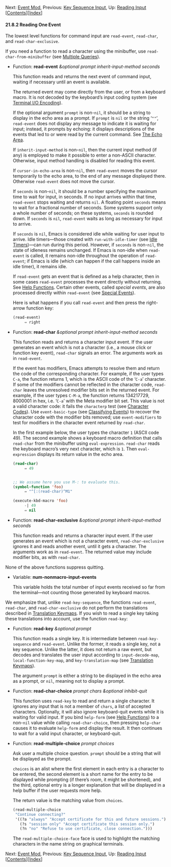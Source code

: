

Next: [Event Mod](Event-Mod.html), Previous: [Key Sequence Input](Key-Sequence-Input.html), Up: [Reading Input](Reading-Input.html)   \[[Contents](index.html#SEC_Contents "Table of contents")]\[[Index](Index.html "Index")]

#### 21.8.2 Reading One Event

The lowest level functions for command input are `read-event`, `read-char`, and `read-char-exclusive`.

If you need a function to read a character using the minibuffer, use `read-char-from-minibuffer` (see [Multiple Queries](Multiple-Queries.html)).

*   Function: **read-event** *\&optional prompt inherit-input-method seconds*

    This function reads and returns the next event of command input, waiting if necessary until an event is available.

    The returned event may come directly from the user, or from a keyboard macro. It is not decoded by the keyboard’s input coding system (see [Terminal I/O Encoding](Terminal-I_002fO-Encoding.html)).

    If the optional argument `prompt` is non-`nil`, it should be a string to display in the echo area as a prompt. If `prompt` is `nil` or the string ‘`""`’, `read-event` does not display any message to indicate it is waiting for input; instead, it prompts by echoing: it displays descriptions of the events that led to or were read by the current command. See [The Echo Area](The-Echo-Area.html).

    If `inherit-input-method` is non-`nil`, then the current input method (if any) is employed to make it possible to enter a non-ASCII character. Otherwise, input method handling is disabled for reading this event.

    If `cursor-in-echo-area` is non-`nil`, then `read-event` moves the cursor temporarily to the echo area, to the end of any message displayed there. Otherwise `read-event` does not move the cursor.

    If `seconds` is non-`nil`, it should be a number specifying the maximum time to wait for input, in seconds. If no input arrives within that time, `read-event` stops waiting and returns `nil`. A floating point `seconds` means to wait for a fractional number of seconds. Some systems support only a whole number of seconds; on these systems, `seconds` is rounded down. If `seconds` is `nil`, `read-event` waits as long as necessary for input to arrive.

    If `seconds` is `nil`, Emacs is considered idle while waiting for user input to arrive. Idle timers—those created with `run-with-idle-timer` (see [Idle Timers](Idle-Timers.html))—can run during this period. However, if `seconds` is non-`nil`, the state of idleness remains unchanged. If Emacs is non-idle when `read-event` is called, it remains non-idle throughout the operation of `read-event`; if Emacs is idle (which can happen if the call happens inside an idle timer), it remains idle.

    If `read-event` gets an event that is defined as a help character, then in some cases `read-event` processes the event directly without returning. See [Help Functions](Help-Functions.html). Certain other events, called *special events*, are also processed directly within `read-event` (see [Special Events](Special-Events.html)).

    Here is what happens if you call `read-event` and then press the right-arrow function key:

    ```lisp
    (read-event)
         ⇒ right
    ```

<!---->

*   Function: **read-char** *\&optional prompt inherit-input-method seconds*

    This function reads and returns a character input event. If the user generates an event which is not a character (i.e., a mouse click or function key event), `read-char` signals an error. The arguments work as in `read-event`.

    If the event has modifiers, Emacs attempts to resolve them and return the code of the corresponding character. For example, if the user types `C-a`, the function returns 1, which is the ASCII code of the ‘`C-a`’ character. If some of the modifiers cannot be reflected in the character code, `read-char` leaves the unresolved modifier bits set in the returned event. For example, if the user types `C-M-a`, the function returns 134217729, 8000001 in hex, i.e. ‘`C-a`’ with the Meta modifier bit set. This value is not a valid character code: it fails the `characterp` test (see [Character Codes](Character-Codes.html)). Use `event-basic-type` (see [Classifying Events](Classifying-Events.html)) to recover the character code with the modifier bits removed; use `event-modifiers` to test for modifiers in the character event returned by `read-char`.

    In the first example below, the user types the character `1` (ASCII code 49). The second example shows a keyboard macro definition that calls `read-char` from the minibuffer using `eval-expression`. `read-char` reads the keyboard macro’s very next character, which is `1`. Then `eval-expression` displays its return value in the echo area.

    ```lisp
    (read-char)
         ⇒ 49
    ```

    ```lisp
    ```

    ```lisp
    ;; We assume here you use M-: to evaluate this.
    (symbol-function 'foo)
         ⇒ "^[:(read-char)^M1"
    ```

    ```lisp
    (execute-kbd-macro 'foo)
         -| 49
         ⇒ nil
    ```

<!---->

*   Function: **read-char-exclusive** *\&optional prompt inherit-input-method seconds*

    This function reads and returns a character input event. If the user generates an event which is not a character event, `read-char-exclusive` ignores it and reads another event, until it gets a character. The arguments work as in `read-event`. The returned value may include modifier bits, as with `read-char`.

None of the above functions suppress quitting.

*   Variable: **num-nonmacro-input-events**

    This variable holds the total number of input events received so far from the terminal—not counting those generated by keyboard macros.

We emphasize that, unlike `read-key-sequence`, the functions `read-event`, `read-char`, and `read-char-exclusive` do not perform the translations described in [Translation Keymaps](Translation-Keymaps.html). If you wish to read a single key taking these translations into account, use the function `read-key`:

*   Function: **read-key** *\&optional prompt*

    This function reads a single key. It is intermediate between `read-key-sequence` and `read-event`. Unlike the former, it reads a single key, not a key sequence. Unlike the latter, it does not return a raw event, but decodes and translates the user input according to `input-decode-map`, `local-function-key-map`, and `key-translation-map` (see [Translation Keymaps](Translation-Keymaps.html)).

    The argument `prompt` is either a string to be displayed in the echo area as a prompt, or `nil`, meaning not to display a prompt.

<!---->

*   Function: **read-char-choice** *prompt chars \&optional inhibit-quit*

    This function uses `read-key` to read and return a single character. It ignores any input that is not a member of `chars`, a list of accepted characters. Optionally, it will also ignore keyboard-quit events while it is waiting for valid input. If you bind `help-form` (see [Help Functions](Help-Functions.html)) to a non-`nil` value while calling `read-char-choice`, then pressing `help-char` causes it to evaluate `help-form` and display the result. It then continues to wait for a valid input character, or keyboard-quit.

<!---->

*   Function: **read-multiple-choice** *prompt choices*

    Ask user a multiple choice question. `prompt` should be a string that will be displayed as the prompt.

    `choices` is an alist where the first element in each entry is a character to be entered, the second element is a short name for the entry to be displayed while prompting (if there’s room, it might be shortened), and the third, optional entry is a longer explanation that will be displayed in a help buffer if the user requests more help.

    The return value is the matching value from `choices`.

    ```lisp
    (read-multiple-choice
     "Continue connecting?"
     '((?a "always" "Accept certificate for this and future sessions.")
       (?s "session only" "Accept certificate this session only.")
       (?n "no" "Refuse to use certificate, close connection.")))
    ```

    The `read-multiple-choice-face` face is used to highlight the matching characters in the name string on graphical terminals.

Next: [Event Mod](Event-Mod.html), Previous: [Key Sequence Input](Key-Sequence-Input.html), Up: [Reading Input](Reading-Input.html)   \[[Contents](index.html#SEC_Contents "Table of contents")]\[[Index](Index.html "Index")]
